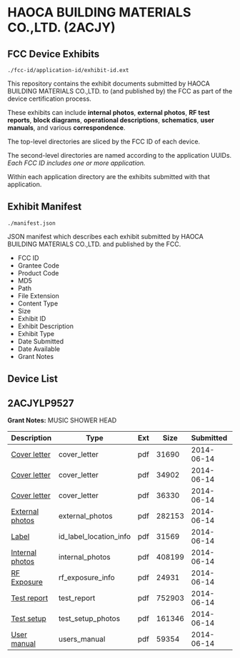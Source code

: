 # HAOCA BUILDING MATERIALS CO.,LTD. (2ACJY)
## FCC Device Exhibits

```
./fcc-id/application-id/exhibit-id.ext
```

This repository contains the exhibit documents submitted by HAOCA BUILDING MATERIALS CO.,LTD. to (and published by) the FCC as part of the device certification process.

These exhibits can include **internal photos**, **external photos**, **RF test reports**, **block diagrams**, **operational descriptions**, **schematics**, **user manuals**, and various **correspondence**.

The top-level directories are sliced by the FCC ID of each device.

The second-level directories are named according to the application UUIDs. *Each FCC ID includes one or more application.*

Within each application directory are the exhibits submitted with that application. 

## Exhibit Manifest

```
./manifest.json
```

JSON manifest which describes each exhibit submitted by HAOCA BUILDING MATERIALS CO.,LTD. and published by the FCC.

- FCC ID
- Grantee Code
- Product Code
- MD5
- Path
- File Extension
- Content Type
- Size
- Exhibit ID
- Exhibit Description
- Exhibit Type
- Date Submitted
- Date Available
- Grant Notes

## Device List
## 2ACJYLP9527
**Grant Notes:** MUSIC SHOWER HEAD

| Description | Type | Ext | Size | Submitted | Available |
| ----------- | ---- | --- | ---- | --------- | --------- |
| [Cover letter](2ACJYLP9527/41b68f959834410828110bddaad1e01a/2295109.pdf) | cover_letter | pdf | 31690 | 2014-06-14 | 2014-06-14 |
| [Cover letter](2ACJYLP9527/41b68f959834410828110bddaad1e01a/2295110.pdf) | cover_letter | pdf | 34902 | 2014-06-14 | 2014-06-14 |
| [Cover letter](2ACJYLP9527/41b68f959834410828110bddaad1e01a/2295111.pdf) | cover_letter | pdf | 36330 | 2014-06-14 | 2014-06-14 |
| [External photos](2ACJYLP9527/41b68f959834410828110bddaad1e01a/2295112.pdf) | external_photos | pdf | 282153 | 2014-06-14 | 2014-06-14 |
| [Label](2ACJYLP9527/41b68f959834410828110bddaad1e01a/2295113.pdf) | id_label_location_info | pdf | 31569 | 2014-06-14 | 2014-06-14 |
| [Internal photos](2ACJYLP9527/41b68f959834410828110bddaad1e01a/2295114.pdf) | internal_photos | pdf | 408199 | 2014-06-14 | 2014-06-14 |
| [RF Exposure](2ACJYLP9527/41b68f959834410828110bddaad1e01a/2295116.pdf) | rf_exposure_info | pdf | 24931 | 2014-06-14 | 2014-06-14 |
| [Test report](2ACJYLP9527/41b68f959834410828110bddaad1e01a/2295118.pdf) | test_report | pdf | 752903 | 2014-06-14 | 2014-06-14 |
| [Test setup](2ACJYLP9527/41b68f959834410828110bddaad1e01a/2295119.pdf) | test_setup_photos | pdf | 161346 | 2014-06-14 | 2014-06-14 |
| [User manual](2ACJYLP9527/41b68f959834410828110bddaad1e01a/2295120.pdf) | users_manual | pdf | 59354 | 2014-06-14 | 2014-06-14 |
